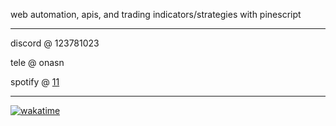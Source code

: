 web automation, apis, and trading indicators/strategies with pinescript

------

discord @ 123781023

tele @ onasn

spotify @ [11](https://open.spotify.com/user/r4w4u8ustl8sdu5z4oqhqhd7q?si=cd7a74d3d1e94a2b)

------

[![wakatime](https://wakatime.com/badge/user/9589ae4b-a477-4b97-8d5a-9664bffc322d.svg)](https://wakatime.com/@9589ae4b-a477-4b97-8d5a-9664bffc322d)
